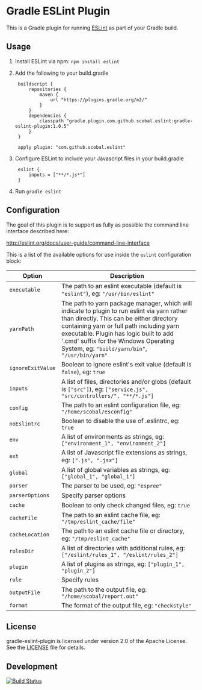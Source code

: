 # Gradle ESLint Plugin

This is a Gradle plugin for running [ESLint](http://eslint.org/) as part of your Gradle build.

## Usage

1. Install ESLint via npm: `npm install eslint`
1. Add the following to your build.gradle

        buildscript {
            repositories {
                maven {
                    url "https://plugins.gradle.org/m2/"
                }
            }
            dependencies {
                classpath "gradle.plugin.com.github.scobal.eslint:gradle-eslint-plugin:1.0.5"
            }
        }

        apply plugin: "com.github.scobal.eslint"

1. Configure ESLint to include your Javascript files in your build.gradle

        eslint {
            inputs = ["**/*.js*"]
        }

1. Run `gradle eslint`

## Configuration

The goal of this plugin is to support as fully as possible the command line interface described here:

http://eslint.org/docs/user-guide/command-line-interface

This is a list of the available options for use inside the `eslint` configuration block:


|       Option      | Description |
| ----------------- |------------ |
| `executable` | The path to an eslint executable (default is `"eslint"`), eg: `"/usr/bin/eslint"` 
| `yarnPath` | The path to yarn package manager, which will indicate to plugin to run eslint via yarn rather than directly. This can be either directory containing yarn or full path including yarn executable. Plugin has logic built to add '.cmd' suffix for the Windows Operating System, eg: `"build/yarn/bin"`, `"/usr/bin/yarn"` 
| `ignoreExitValue` |  Boolean to ignore eslint's exit value (default is `false`), eg: `true`
| `inputs` | A list of files, directories and/or globs (default is `["src"]`), eg: `["service.js", "src/controllers/", "**/*.js"]`
| `config` | The path to an eslint configuration file, eg: `"/home/scobal/esconfig"`
| `noEslintrc` |  Boolean to disable the use of .eslintrc, eg: `true`
| `env` | A list of environments as strings, eg: `["environment_1", "environment_2"]`
| `ext` | A list of Javascript file extensions as strings, eg: `[".js", ".jsx"]`
| `global` | A list of global variables as strings, eg: `["global_1", "global_1"]`
| `parser` | The parser to be used, eg: `"espree"`
| `parserOptions` | Specify parser options
| `cache` | Boolean to only check changed files, eg: `true`
| `cacheFile` | The path to an eslint cache file, eg: `"/tmp/eslint_cache/file"`
| `cacheLocation` | The path to an eslint cache file or directory, eg: `"/tmp/eslint_cache"`
| `rulesDir` | A list of directories with additional rules, eg: `["/eslint/rules_1", "/eslint/rules_2"]`
| `plugin` | A list of plugins as strings, eg: `["plugin_1", "plugin_2"]`
| `rule` | Specify rules
| `outputFile` | The path to the output file, eg: `"/home/scobal/report.out"`
| `format` | The format of the output file, eg: `"checkstyle"`

## License

gradle-eslint-plugin is licensed under version 2.0 of the Apache License. See the [LICENSE](https://github.com/scobal/gradle-eslint-plugin/blob/master/LICENSE) file for details.

## Development

[![Build Status](https://travis-ci.org/scobal/gradle-eslint-plugin.svg?branch=master)](https://travis-ci.org/scobal/gradle-eslint-plugin)
